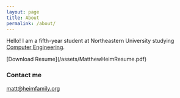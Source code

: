 ```yaml
---
layout: page
title: About
permalink: /about/
---
```


Hello! I am a fifth-year student at Northeastern University studying [Computer Engineering](https://en.wikipedia.org/wiki/Computer_engineering). 

<object data="/assets/MatthewHeimResume.pdf" width="1000" height="1000" type='application/pdf'/>
[Download Resume](/assets/MatthewHeimResume.pdf)


### Contact me
[matt@heimfamily.org](mailto:matt@heimfamily.org)
